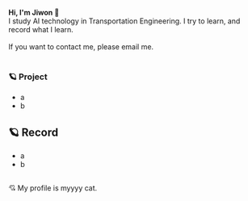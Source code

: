 **Hi, I'm Jiwon 🐾** <br/>
I study AI technology in Transportation Engineering. I try to learn, and record what I learn. <br/><br/>
If you want to contact me, please email me. <br/><br/>

### 🪐 Project
- a
- b

## 🪐 Record
- a
- b

##  
💘 My profile is myyyy cat.
